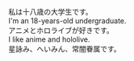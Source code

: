 私は十八歳の大学生です。  
I'm an 18-years-old undergraduate.  
アニメとホロライブが好きです。  
I like anime and hololive.  
星詠み、へいみん、常闇眷属です。



<!---
xDDoubleTea/xDDoubleTea is a ✨ special ✨ repository because its `README.md` (this file) appears on your GitHub profile.
You can click the Preview link to take a look at your changes.
--->
